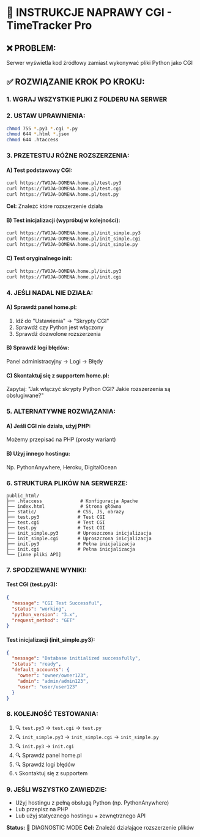 # 🔧 INSTRUKCJE NAPRAWY CGI - TimeTracker Pro

## ❌ PROBLEM:
Serwer wyświetla kod źródłowy zamiast wykonywać pliki Python jako CGI

## ✅ ROZWIĄZANIE KROK PO KROKU:

### **1. WGRAJ WSZYSTKIE PLIKI Z FOLDERU NA SERWER**

### **2. USTAW UPRAWNIENIA:**
```bash
chmod 755 *.py3 *.cgi *.py
chmod 644 *.html *.json
chmod 644 .htaccess
```

### **3. PRZETESTUJ RÓŻNE ROZSZERZENIA:**

#### **A) Test podstawowy CGI:**
```bash
curl https://TWOJA-DOMENA.home.pl/test.py3
curl https://TWOJA-DOMENA.home.pl/test.cgi
curl https://TWOJA-DOMENA.home.pl/test.py
```
**Cel:** Znaleźć które rozszerzenie działa

#### **B) Test inicjalizacji (wypróbuj w kolejności):**
```bash
curl https://TWOJA-DOMENA.home.pl/init_simple.py3
curl https://TWOJA-DOMENA.home.pl/init_simple.cgi
curl https://TWOJA-DOMENA.home.pl/init_simple.py
```

#### **C) Test oryginalnego init:**
```bash
curl https://TWOJA-DOMENA.home.pl/init.py3
curl https://TWOJA-DOMENA.home.pl/init.cgi
```

### **4. JEŚLI NADAL NIE DZIAŁA:**

#### **A) Sprawdź panel home.pl:**
1. Idź do "Ustawienia" → "Skrypty CGI"
2. Sprawdź czy Python jest włączony
3. Sprawdź dozwolone rozszerzenia

#### **B) Sprawdź logi błędów:**
Panel administracyjny → Logi → Błędy

#### **C) Skontaktuj się z supportem home.pl:**
Zapytaj: "Jak włączyć skrypty Python CGI? Jakie rozszerzenia są obsługiwane?"

### **5. ALTERNATYWNE ROZWIĄZANIA:**

#### **A) Jeśli CGI nie działa, użyj PHP:**
Możemy przepisać na PHP (prosty wariant)

#### **B) Użyj innego hostingu:**
Np. PythonAnywhere, Heroku, DigitalOcean

### **6. STRUKTURA PLIKÓW NA SERWERZE:**
```
public_html/
├── .htaccess              # Konfiguracja Apache
├── index.html             # Strona główna
├── static/               # CSS, JS, obrazy
├── test.py3              # Test CGI
├── test.cgi              # Test CGI
├── test.py               # Test CGI
├── init_simple.py3       # Uproszczona inicjalizacja
├── init_simple.cgi       # Uproszczona inicjalizacja
├── init.py3              # Pełna inicjalizacja
├── init.cgi              # Pełna inicjalizacja
└── [inne pliki API]
```

### **7. SPODZIEWANE WYNIKI:**

#### **Test CGI (test.py3):**
```json
{
  "message": "CGI Test Successful",
  "status": "working",
  "python_version": "3.x",
  "request_method": "GET"
}
```

#### **Test inicjalizacji (init_simple.py3):**
```json
{
  "message": "Database initialized successfully",
  "status": "ready",
  "default_accounts": {
    "owner": "owner/owner123",
    "admin": "admin/admin123", 
    "user": "user/user123"
  }
}
```

### **8. KOLEJNOŚĆ TESTOWANIA:**
1. 🔍 `test.py3` → `test.cgi` → `test.py`
2. 🔍 `init_simple.py3` → `init_simple.cgi` → `init_simple.py`
3. 🔍 `init.py3` → `init.cgi`
4. 🔍 Sprawdź panel home.pl
5. 🔍 Sprawdź logi błędów
6. 📞 Skontaktuj się z supportem

### **9. JEŚLI WSZYSTKO ZAWIEDZIE:**
- Użyj hostingu z pełną obsługą Python (np. PythonAnywhere)
- Lub przepisz na PHP
- Lub użyj statycznego hostingu + zewnętrznego API

**Status:** 🔧 DIAGNOSTIC MODE
**Cel:** Znaleźć działające rozszerzenie plików